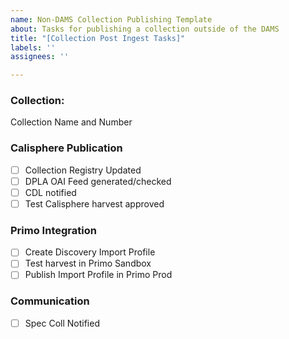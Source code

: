 ```yaml
---
name: Non-DAMS Collection Publishing Template
about: Tasks for publishing a collection outside of the DAMS
title: "[Collection Post Ingest Tasks]"
labels: ''
assignees: ''

---
```


### Collection:

Collection Name and Number

### Calisphere Publication

* [ ] Collection Registry Updated
* [ ] DPLA OAI Feed generated/checked
* [ ] CDL notified
* [ ] Test Calisphere harvest approved

###  Primo Integration
* [ ] Create Discovery Import Profile
* [ ] Test harvest in Primo Sandbox
* [ ] Publish Import Profile in Primo Prod

### Communication
* [ ] Spec Coll Notified
